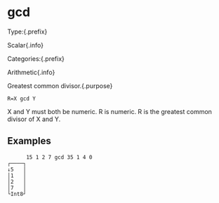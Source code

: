 # gcd

Type:{.prefix}

Scalar{.info}

Categories:{.prefix}

Arithmetic{.info}

Greatest common divisor.{.purpose}

~~~
R=X gcd Y
~~~

X and Y must both be numeric. R is numeric. R is the greatest common divisor of X and Y.

## Examples

~~~
      15 1 2 7 gcd 35 1 4 0
┌────┐
↓5   │
│1   │
│2   │
│7   │
└Int8┘
~~~

